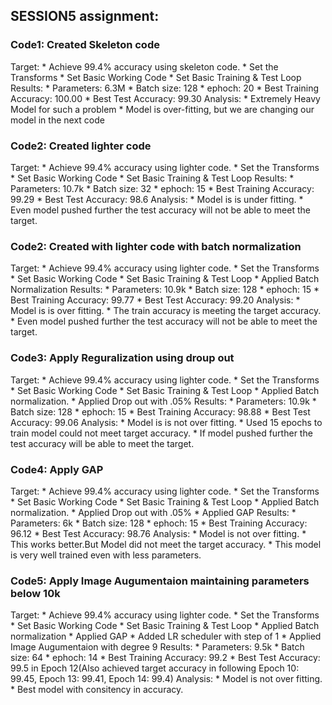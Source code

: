 ## SESSION5 assignment:

### Code1: Created Skeleton code

Target:
	* Achieve 99.4% accuracy using skeleton code.
	* Set the Transforms
	* Set Basic Working Code
	* Set Basic Training  & Test Loop
Results:
	* Parameters: 6.3M
	* Batch size: 128
	* ephoch: 20
	* Best Training Accuracy: 100.00
	* Best Test Accuracy: 99.30
Analysis:
	* Extremely Heavy Model for such a problem
	* Model is over-fitting, but we are changing our model in the next code
	
	
### Code2: Created lighter code

Target:
	* Achieve 99.4% accuracy using lighter code.
	* Set the Transforms
	* Set Basic Working Code
	* Set Basic Training  & Test Loop
Results:
	* Parameters: 10.7k
	* Batch size: 32
	* ephoch: 15
	* Best Training Accuracy: 99.29
	* Best Test Accuracy: 98.6
Analysis:
	* Model is is under fitting.
	* Even model pushed further the test accuracy will not be able to meet the target.
	
### Code2: Created with lighter code with batch normalization
Target:
	* Achieve 99.4% accuracy using lighter code.
	* Set the Transforms
	* Set Basic Working Code
	* Set Basic Training  & Test Loop
	* Applied Batch Normalization
Results:
	* Parameters: 10.9k
	* Batch size: 128
	* ephoch: 15
	* Best Training Accuracy: 99.77
	* Best Test Accuracy: 99.20
Analysis:
	* Model is is over fitting.
	* The train accuracy is meeting the target accuracy.
	* Even model pushed further the test accuracy will not be able to meet the target.
	
### Code3: Apply Reguralization using droup out

Target:
	* Achieve 99.4% accuracy using lighter code.
	* Set the Transforms
	* Set Basic Working Code
	* Set Basic Training  & Test Loop
	* Applied Batch normalization.
	* Applied Drop out with .05%
Results:
	* Parameters: 10.9k
	* Batch size: 128
	* ephoch: 15
	* Best Training Accuracy: 98.88
	* Best Test Accuracy: 99.06
Analysis:
	* Model is is not over fitting.
	* Used 15 epochs to train model could not meet target accuracy.
	* If model pushed further the test accuracy will be able to meet the target.
	
### Code4: Apply GAP

Target:
	* Achieve 99.4% accuracy using lighter code.
	* Set the Transforms
	* Set Basic Working Code
	* Set Basic Training  & Test Loop
	* Applied Batch normalization.
	* Applied Drop out with .05%
	* Applied GAP
Results:
	* Parameters: 6k
	* Batch size: 128
	* ephoch: 15
	* Best Training Accuracy: 96.12
	* Best Test Accuracy: 98.76
Analysis:
	* Model is not over fitting.
	* This works better.But Model did not meet the target accuracy.
	* This model is very well trained even with less parameters.
	
### Code5: Apply Image Augumentaion maintaining parameters below 10k

Target:
	* Achieve 99.4% accuracy using lighter code.
	* Set the Transforms
	* Set Basic Working Code
	* Set Basic Training  & Test Loop
	* Applied Batch normalization
	* Applied GAP
	* Added LR scheduler with step of 1
	* Applied Image Augumentaion with degree 9
Results:
	* Parameters: 9.5k
	* Batch size: 64
	* ephoch: 14
	* Best Training Accuracy: 99.2
	* Best Test Accuracy: 99.5 in Epoch 12(Also achieved target accuracy in following Epoch 10: 99.45, Epoch 13: 99.41, Epoch 14: 99.4)
Analysis:
	* Model is not over fitting.
	* Best model with consitency in accuracy.